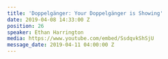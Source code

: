 ```yaml
---
title: 'Doppelgänger: Your Doppelgänger is Showing'
date: 2019-04-08 14:33:00 Z
position: 26
speaker: Ethan Harrington
media: https://www.youtube.com/embed/SsdqvkShSjU
message_date: 2019-04-11 04:00:00 Z
---
```


